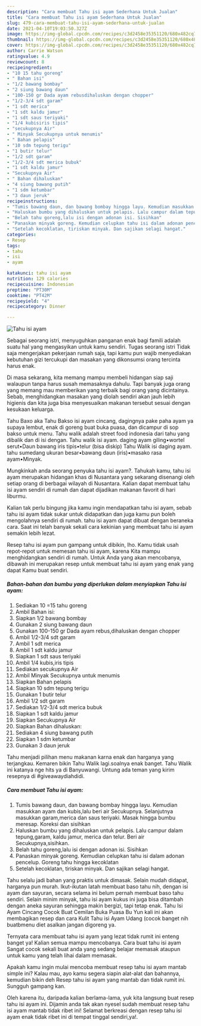 ```yaml
---
description: "Cara membuat Tahu isi ayam Sederhana Untuk Jualan"
title: "Cara membuat Tahu isi ayam Sederhana Untuk Jualan"
slug: 479-cara-membuat-tahu-isi-ayam-sederhana-untuk-jualan
date: 2021-04-10T19:03:50.327Z
image: https://img-global.cpcdn.com/recipes/c3d2458e35351120/680x482cq70/tahu-isi-ayam-foto-resep-utama.jpg
thumbnail: https://img-global.cpcdn.com/recipes/c3d2458e35351120/680x482cq70/tahu-isi-ayam-foto-resep-utama.jpg
cover: https://img-global.cpcdn.com/recipes/c3d2458e35351120/680x482cq70/tahu-isi-ayam-foto-resep-utama.jpg
author: Carrie Watson
ratingvalue: 4.9
reviewcount: 8
recipeingredient:
- "10 15 tahu goreng"
- " Bahan isi"
- "1/2 bawang bombay"
- "2 siung bawang daun"
- "100-150 gr Dada ayam rebusdihaluskan dengan chopper"
- "1/2-3/4 sdt garam"
- "1 sdt merica"
- "1 sdt kaldu jamur"
- "1 sdt saus teriyaki"
- "1/4 kubisiris tipis"
- "secukupnya Air"
- " Minyak Secukupnya untuk menumis"
- " Bahan pelapis"
- "10 sdm tepung terigu"
- "1 butir telur"
- "1/2 sdt garam"
- "1/2-3/4 sdt merica bubuk"
- "1 sdt kaldu jamur"
- "Secukupnya Air"
- " Bahan dihaluskan"
- "4 siung bawang putih"
- "1 sdm ketumbar"
- "3 daun jeruk"
recipeinstructions:
- "Tumis bawang daun, dan bawang bombay hingga layu. Kemudian masukkan ayam dan kubis,lalu beri air Secukupnya. Selanjutnya masukkan garam,merica dan saus teriyaki. Masak hingga bumbu meresap. Koreksi dan sisihkan"
- "Haluskan bumbu yang dihaluskan untuk pelapis. Lalu campur dalam tepung,garam, kaldu jamur, merica dan telur. Beri air Secukupnya,sisihkan."
- "Belah tahu goreng,lalu isi dengan adonan isi. Sisihkan"
- "Panaskan minyak goreng. Kemudian celupkan tahu isi dalam adonan pencelup. Goreng tahu hingga kecoklatan"
- "Setelah kecoklatan, tiriskan minyak. Dan sajikan selagi hangat."
categories:
- Resep
tags:
- tahu
- isi
- ayam

katakunci: tahu isi ayam 
nutrition: 129 calories
recipecuisine: Indonesian
preptime: "PT30M"
cooktime: "PT42M"
recipeyield: "4"
recipecategory: Dinner

---
```



![Tahu isi ayam](https://img-global.cpcdn.com/recipes/c3d2458e35351120/680x482cq70/tahu-isi-ayam-foto-resep-utama.jpg)

Sebagai seorang istri, menyuguhkan panganan enak bagi famili adalah suatu hal yang mengasyikan untuk kamu sendiri. Tugas seorang istri Tidak saja mengerjakan pekerjaan rumah saja, tapi kamu pun wajib menyediakan kebutuhan gizi tercukupi dan masakan yang dikonsumsi orang tercinta harus enak.

Di masa  sekarang, kita memang mampu membeli hidangan siap saji walaupun tanpa harus susah memasaknya dahulu. Tapi banyak juga orang yang memang mau memberikan yang terbaik bagi orang yang dicintainya. Sebab, menghidangkan masakan yang diolah sendiri akan jauh lebih higienis dan kita juga bisa menyesuaikan makanan tersebut sesuai dengan kesukaan keluarga. 

Tahu Baxo aka Tahu Bakso isi ayam cincang, dagingnya pake paha ayam ya supaya lembut, enak di goreng buat buka puasa, dan dicampur di sop bakso untuk menu. Tahu walik adalah street food indonesia dari tahu yang dibalik dan di isi dengan. Tahu walik isi ayam. daging ayam giling•wortel serut•Daun bawang iris tipis•telur (bisa diskip) Tahu Walik isi daging ayam. tahu sumedang ukuran besar•bawang daun (iris)•masako rasa ayam•Minyak.

Mungkinkah anda seorang penyuka tahu isi ayam?. Tahukah kamu, tahu isi ayam merupakan hidangan khas di Nusantara yang sekarang disenangi oleh setiap orang di berbagai wilayah di Nusantara. Kalian dapat membuat tahu isi ayam sendiri di rumah dan dapat dijadikan makanan favorit di hari liburmu.

Kalian tak perlu bingung jika kamu ingin mendapatkan tahu isi ayam, sebab tahu isi ayam tidak sukar untuk didapatkan dan juga kamu pun boleh mengolahnya sendiri di rumah. tahu isi ayam dapat dibuat dengan beraneka cara. Saat ini telah banyak sekali cara kekinian yang membuat tahu isi ayam semakin lebih lezat.

Resep tahu isi ayam pun gampang untuk dibikin, lho. Kamu tidak usah repot-repot untuk memesan tahu isi ayam, karena Kita mampu menghidangkan sendiri di rumah. Untuk Anda yang akan mencobanya, dibawah ini merupakan resep untuk membuat tahu isi ayam yang enak yang dapat Kamu buat sendiri.

<!--inarticleads1-->

##### Bahan-bahan dan bumbu yang diperlukan dalam menyiapkan Tahu isi ayam:

1. Sediakan 10 =15 tahu goreng
1. Ambil  Bahan isi:
1. Siapkan 1/2 bawang bombay
1. Gunakan 2 siung bawang daun
1. Gunakan 100-150 gr Dada ayam rebus,dihaluskan dengan chopper
1. Ambil 1/2-3/4 sdt garam
1. Ambil 1 sdt merica
1. Ambil 1 sdt kaldu jamur
1. Siapkan 1 sdt saus teriyaki
1. Ambil 1/4 kubis,iris tipis
1. Sediakan secukupnya Air
1. Ambil  Minyak Secukupnya untuk menumis
1. Siapkan  Bahan pelapis
1. Siapkan 10 sdm tepung terigu
1. Gunakan 1 butir telur
1. Ambil 1/2 sdt garam
1. Sediakan 1/2-3/4 sdt merica bubuk
1. Siapkan 1 sdt kaldu jamur
1. Siapkan Secukupnya Air
1. Siapkan  Bahan dihaluskan:
1. Sediakan 4 siung bawang putih
1. Siapkan 1 sdm ketumbar
1. Gunakan 3 daun jeruk


Tahu menjadi pilihan menu makanan karna enak dan harganya yang terjangkau. Kemaren bikin Tahu Walik lagi.soalnya enak banget. Tahu Walik ini katanya nge hits ya di Banyuwangi. Untung ada teman yang kirim resepnya di #giveawaydiahdidi. 

<!--inarticleads2-->

##### Cara membuat Tahu isi ayam:

1. Tumis bawang daun, dan bawang bombay hingga layu. Kemudian masukkan ayam dan kubis,lalu beri air Secukupnya. Selanjutnya masukkan garam,merica dan saus teriyaki. Masak hingga bumbu meresap. Koreksi dan sisihkan
1. Haluskan bumbu yang dihaluskan untuk pelapis. Lalu campur dalam tepung,garam, kaldu jamur, merica dan telur. Beri air Secukupnya,sisihkan.
1. Belah tahu goreng,lalu isi dengan adonan isi. Sisihkan
1. Panaskan minyak goreng. Kemudian celupkan tahu isi dalam adonan pencelup. Goreng tahu hingga kecoklatan
1. Setelah kecoklatan, tiriskan minyak. Dan sajikan selagi hangat.


Tahu selalu jadi bahan yang praktis untuk dimasak. Selain mudah didapat, harganya pun murah. Ikut-ikutan latah membuat baso tahu nih, dengan isi ayam dan sayuran, secara selama ini belum pernah membuat baso tahu sendiri. Selain minim minyak, tahu isi ayam kukus ini juga bisa ditambah dengan aneka sayuran sehingga makin bergizi, tapi tetap enak. Tahu Isi Ayam Cincang Cocok Buat Cemilan Buka Puasa Bu Yun kali ini akan membagikan resep dan cara Kulit Tahu isi Ayam Udang (cocok banget nih buatbmenu diet asalkan jangan digoreng ya. 

Ternyata cara membuat tahu isi ayam yang lezat tidak rumit ini enteng banget ya! Kalian semua mampu mencobanya. Cara buat tahu isi ayam Sangat cocok sekali buat anda yang sedang belajar memasak ataupun untuk kamu yang telah lihai dalam memasak.

Apakah kamu ingin mulai mencoba membuat resep tahu isi ayam mantab simple ini? Kalau mau, ayo kamu segera siapin alat-alat dan bahannya, kemudian bikin deh Resep tahu isi ayam yang mantab dan tidak rumit ini. Sungguh gampang kan. 

Oleh karena itu, daripada kalian berlama-lama, yuk kita langsung buat resep tahu isi ayam ini. Dijamin anda tak akan nyesel sudah membuat resep tahu isi ayam mantab tidak ribet ini! Selamat berkreasi dengan resep tahu isi ayam enak tidak ribet ini di tempat tinggal sendiri,ya!.

